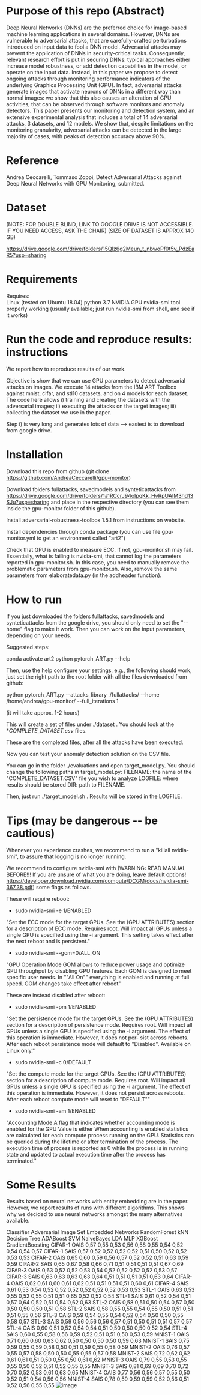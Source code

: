 # Purpose of this repo (Abstract)
Deep Neural Networks (DNNs) are the preferred choice for image-based machine learning applications in several domains. However, DNNs are vulnerable to adversarial attacks, that are carefully-crafted perturbations introduced on input data to fool a DNN model. Adversarial attacks may prevent the application of DNNs in security-critical tasks. Consequently, relevant research effort is put in securing DNNs: typical approaches either increase model robustness, or add detection capabilities in the model, or operate on the input data. Instead, in this paper we propose to detect ongoing attacks through monitoring performance indicators of the underlying Graphics Processing Unit (GPU). In fact, adversarial attacks generate images that activate neurons of DNNs in a different way than normal images: we show that this also causes an alteration of GPU activities, that can be observed through software monitors and anomaly detectors. This paper presents our monitoring and detection system, and an extensive experimental analysis that includes a total of 14 adversarial attacks, 3 datasets, and 12 models. We show that, despite limitations on the monitoring granularity, adversarial attacks can be detected in the large majority of cases, with peaks of detection accuracy above 90%.

# Reference

Andrea Ceccarelli, Tommaso Zoppi, Detect Adversarial Attacks against Deep Neural Networks with GPU Monitoring, submitted.

# Dataset

(NOTE: FOR DOUBLE BLIND, LINK TO GOOGLE DRIVE IS NOT ACCESSIBLE. IF YOU NEED ACCESS, ASK THE CHAIR)
(SIZE OF DATASET IS APPROX 140 GB)

https://drive.google.com/drive/folders/15QIz6g2Meun_t_nbwoPf0t5v_PdzEaR5?usp=sharing

# Requirements	
Requires:	
	Linux (tested on Ubuntu 18.04)
	python 3.7 
	NVIDIA GPU
	nvidia-smi tool properly working (usually available; just run nvidia-smi from shell, and see if it works)

# Run the code and reproduce results: instructions
We report how to reproduce results of our work.

Objective is show that we can use GPU parameters to detect adversarial attacks on images.
We execute 14 attacks from the IBM ART Toolbox against mnist, cifar, and stl10 datasets, and on 4 models for each dataset.
The code here allows i) training and creating the datasets with the adversarial images; ii) executing the attacks on the target images; iii) collecting the dataset we use in the paper.

Step i) is very long and generates lots of data --> easiest is to download from google drive.

# Installation	
Download this repo from github (git clone https://github.com/AndreaCeccarelli/gpu-monitor)

Download folders fullattacks, savedmodels and synteticattacks
from https://drive.google.com/drive/folders/1a1RCcrJ94oIpqKk_HvRpUAIM3hd13SJu?usp=sharing
and place in the respective directory (you can see them inside the gpu-monitor folder of this github).

Install adversarial-robustness-toolbox 1.5.1 from instructions on website.	

Install dependencies through conda package (you can use file gpu-monitor.yml to get an environment called "art2")	
	
Check that GPU is enabled to measure ECC. If not, gpu-monitor.sh may fail. Essentially, what is failing is nvidia-smi, that cannot log the parameters reported in gpu-monitor.sh. In this case, you need to manually remove the problematic parameters from gpu-monitor.sh. Also, remove the same parameters from elaboratedata.py (in the addheader function).
	
# How to run	
If  you just downloaded the folders fullattacks, savedmodels and synteticattacks from the google drive, you should only need to set the "--home" flag to make it work. Then you can work on the input parameters, depending on your needs.	

Suggested steps:

conda activate art2	
python pytorch_ART.py --help	
	
Then, use the help configure your settings, e.g., the following should work, just set the right path to the root folder with all the files downloaded from github:

python pytorch_ART.py --attacks_library ./fullattacks/ --home /home/andrea/gpu-monitor/ --full_iterations 1	

(it will take approx. 1-2 hours)	

This will create a set of files under ./dataset . You should look at the *_COMPLETE_DATASET.csv_ files.	

These are the completed files, after all the attacks have been executed.

Now you can test your anomaly detection solution on the CSV file.

You can go in the folder ./evaluations and open target_model.py.
You should change the following paths in target_model.py: 
FILENAME: the name of the "COMPLETE_DATASET.CSV" file you wish to analyze
LOGFILE: where results should be stored
DIR: path to FILENAME.

Then, just run ./target_model.sh . Results will be stored in the LOGFILE.

# Tips (may be dangerous -- be cautious)	
Whenever you experience crashes, we recommend to run a "killall nvidia-smi", to assure that logging is no longer running.	
	
We recommend to configure nvidia-smi with (WARNING: READ MANUAL BEFORE!!! If you are unsure of what you are doing, leave default options! https://developer.download.nvidia.com/compute/DCGM/docs/nvidia-smi-367.38.pdf) some flags as follows.

These will require reboot:

- sudo nvidia-smi -e 1/ENABLED

"Set the ECC mode for the target GPUs. See the (GPU ATTRIBUTES) section  for a description of ECC mode. 
Requires root. Will impact all GPUs   unless a single GPU is specified using the -i argument. 
This setting  takes effect after the next reboot and is persistent."
	
- sudo nvidia-smi --gom=0/ALL_ON

"GPU Operation Mode GOM allows to reduce power usage and optimize GPU throughput by disabling GPU features.  Each GOM is designed to meet specific user needs.  In ""All On"" everything is enabled and running at full speed. GOM changes take effect after reboot"
	
These are instead disabled after reboot:
- sudo nvidia-smi -pm 1/ENABLED

"Set the persistence mode for the target GPUs. See the (GPU ATTRIBUTES) section for a description of persistence mode. Requires root. Will impact all GPUs unless a single GPU is specified using the -i argument. The effect of this operation is immediate. However, it does not per- sist across reboots. After each reboot persistence mode will default to "Disabled". Available on Linux only."
	
- sudo nvidia-smi -c 0/DEFAULT

"Set the compute mode for the target GPUs. See the (GPU ATTRIBUTES) section for a description of compute mode. Requires root. Will impact all GPUs unless a single GPU is specified using the -i argument. The effect of this operation is immediate. However, it does not persist across reboots. After each reboot compute mode will reset to "DEFAULT""
	
- sudo nvidia-smi -am 1/ENABLED

"Accounting Mode A flag that indicates whether accounting mode is enabled for the GPU Value is either When accounting is enabled statistics are calculated  for each compute process running on the GPU. Statistics can be queried during the lifetime or after termination of the process. The execution  time of process is reported as 0 while the process is in running state and updated to actual execution time after the process has terminated."

# Some Results
Results based on neural networks with entity embedding are in the paper. However, we report results of runs with different algorithms. This shows why we decided to use neural networks amongst the many alternatives available.


Classifier	Adversarial Image Set	Embedded Networks	RandomForest	kNN	Decision Tree	ADABoost	SVM	NaiveBayes	LDA	MLP	XGBoost	GradientBoosting
CIFAR-1	OAIS	0,57	0,55	0,53	0,56	0,58	0,55	0,54	0,52	0,54	0,54	0,57
CIFAR-1	SAIS	0,57	0,52	0,52	0,52	0,52	0,51	0,50	0,52	0,52	0,53	0,53
CIFAR-2	OAIS	0,65	0,60	0,59	0,56	0,57	0,52	0,52	0,51	0,63	0,59	0,59
CIFAR-2	SAIS	0,65	0,67	0,58	0,66	0,71	0,51	0,51	0,51	0,51	0,67	0,69
CIFAR-3	OAIS	0,63	0,52	0,52	0,53	0,54	0,52	0,52	0,52	0,52	0,53	0,57
CIFAR-3	SAIS	0,63	0,63	0,63	0,63	0,64	0,51	0,51	0,51	0,51	0,63	0,64
CIFAR-4	OAIS	0,62	0,61	0,60	0,61	0,62	0,51	0,51	0,51	0,51	0,60	0,61
CIFAR-4	SAIS	0,61	0,53	0,54	0,52	0,52	0,52	0,52	0,52	0,52	0,53	0,53
STL-1	OAIS	0,63	0,53	0,55	0,52	0,55	0,51	0,51	0,65	0,52	0,52	0,54
STL-1	SAIS	0,61	0,52	0,54	0,51	0,57	0,64	0,52	0,51	0,54	0,62	0,63
STL-2	OAIS	0,58	0,51	0,50	0,54	0,57	0,50	0,50	0,50	0,50	0,51	0,58
STL-2	SAIS	0,58	0,55	0,55	0,54	0,55	0,50	0,51	0,51	0,51	0,55	0,56
STL-3	OAIS	0,59	0,54	0,55	0,54	0,52	0,54	0,50	0,50	0,55	0,58	0,57
STL-3	SAIS	0,59	0,56	0,56	0,56	0,57	0,51	0,50	0,51	0,51	0,57	0,57
STL-4	OAIS	0,60	0,51	0,52	0,54	0,54	0,51	0,50	0,50	0,50	0,52	0,54
STL-4	SAIS	0,60	0,55	0,58	0,56	0,59	0,52	0,51	0,51	0,50	0,53	0,59
MNIST-1	OAIS	0,71	0,60	0,60	0,63	0,62	0,50	0,50	0,50	0,50	0,59	0,63
MNIST-1	SAIS	0,75	0,59	0,55	0,59	0,58	0,50	0,51	0,59	0,55	0,58	0,59
MNIST-2	OAIS	0,76	0,57	0,55	0,57	0,58	0,50	0,50	0,55	0,55	0,57	0,58
MNIST-2	SAIS	0,72	0,62	0,62	0,61	0,61	0,51	0,50	0,55	0,50	0,61	0,62
MNIST-3	OAIS	0,79	0,55	0,53	0,55	0,55	0,50	0,52	0,51	0,52	0,55	0,55
MNIST-3	SAIS	0,81	0,69	0,69	0,70	0,72	0,70	0,52	0,53	0,61	0,63	0,65
MNIST-4	OAIS	0,77	0,56	0,56	0,57	0,55	0,50	0,52	0,51	0,54	0,56	0,56
MNIST-4	SAIS	0,78	0,59	0,59	0,59	0,52	0,56	0,51	0,52	0,56	0,55	0,55
![image](https://user-images.githubusercontent.com/20238192/117864377-034a3c00-b295-11eb-8587-bd763fb5faf4.png)
